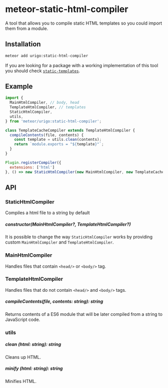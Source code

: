 # meteor-static-html-compiler

A tool that allows you to compile static HTML templates so you could import them from a module.

## Installation

```bash
meteor add urigo:static-html-compiler
```

If you are looking for a package with a working implementation of this tool you should check [`static-templates`](https://github.com/Urigo/meteor-static-templates).

## Example

```js
import {
  MainHtmlCompiler, // body, head
  TemplateHtmlCompiler, // templates
  StaticHtmlCompiler,
  utils,
} from 'meteor/urigo:static-html-compiler';

class TemplateCacheCompiler extends TemplateHtmlCompiler {
  compileContents(file, contents) {
    const template = utils.clean(contents);
    return `module.exports = "${template}"`;
  }
}

Plugin.registerCompiler({
  extensions: ['html']
}, () => new StaticHtmlCompiler(new MainHtmlCompiler, new TemplateCacheCompiler));

```

## API

### StaticHtmlCompiler

Compiles a html file to a string by default

##### constructor(MainHtmlCompiler?, TemplateHtmlCompiler?)

It is possible to change the way `StaticHtmlCompiler` works by providing custom `MainHtmlCompiler` and `TemplateHtmlCompiler`.


### MainHtmlCompiler

Handles files that contain `<head/>` or `<body/>` tag.

### TemplateHtmlCompiler

Handles files that do not contain `<head/>` and `<body/>` tags.

##### compileContents(file, contents: string): string

Returns contents of a ES6 module that will be later compiled from a string to JavaScript code.

### utils

##### clean (html: string): string

Cleans up HTML.

##### minify (html: string): string

Minifies HTML.
